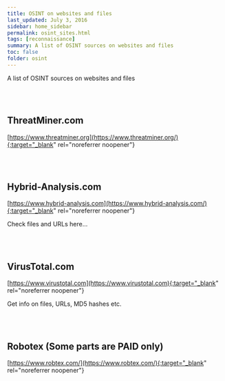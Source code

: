 ```yaml
---
title: OSINT on websites and files
last_updated: July 3, 2016
sidebar: home_sidebar
permalink: osint_sites.html
tags: [reconnaissance] 
summary: A list of OSINT sources on websites and files
toc: false
folder: osint
---
```


A list of OSINT sources on websites and files




<br/><br/>

## ThreatMiner.com
[https://www.threatminer.org](https://www.threatminer.org/){:target="_blank" rel="noreferrer noopener"}

<br/><br/>



## Hybrid-Analysis.com
[https://www.hybrid-analysis.com](https://www.hybrid-analysis.com/){:target="_blank" rel="noreferrer noopener"}

Check files and URLs here...

<br/><br/>

## VirusTotal.com
[https://www.virustotal.com](https://www.virustotal.com){:target="_blank" rel="noreferrer noopener"}

Get info on files, URLs, MD5 hashes etc.

<br/><br/>


## Robotex (Some parts are PAID only)
[https://www.robtex.com/](https://www.robtex.com/){:target="_blank" rel="noreferrer noopener"}

<br/><br/>

